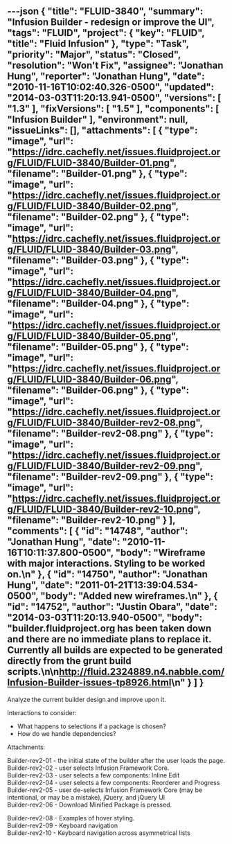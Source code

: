 ---json
{
  "title": "FLUID-3840",
  "summary": "Infusion Builder - redesign or improve the UI",
  "tags": "FLUID",
  "project": {
    "key": "FLUID",
    "title": "Fluid Infusion"
  },
  "type": "Task",
  "priority": "Major",
  "status": "Closed",
  "resolution": "Won't Fix",
  "assignee": "Jonathan Hung",
  "reporter": "Jonathan Hung",
  "date": "2010-11-16T10:02:40.326-0500",
  "updated": "2014-03-03T11:20:13.941-0500",
  "versions": [
    "1.3"
  ],
  "fixVersions": [
    "1.5"
  ],
  "components": [
    "Infusion Builder"
  ],
  "environment": null,
  "issueLinks": [],
  "attachments": [
    {
      "type": "image",
      "url": "https://idrc.cachefly.net/issues.fluidproject.org/FLUID/FLUID-3840/Builder-01.png",
      "filename": "Builder-01.png"
    },
    {
      "type": "image",
      "url": "https://idrc.cachefly.net/issues.fluidproject.org/FLUID/FLUID-3840/Builder-02.png",
      "filename": "Builder-02.png"
    },
    {
      "type": "image",
      "url": "https://idrc.cachefly.net/issues.fluidproject.org/FLUID/FLUID-3840/Builder-03.png",
      "filename": "Builder-03.png"
    },
    {
      "type": "image",
      "url": "https://idrc.cachefly.net/issues.fluidproject.org/FLUID/FLUID-3840/Builder-04.png",
      "filename": "Builder-04.png"
    },
    {
      "type": "image",
      "url": "https://idrc.cachefly.net/issues.fluidproject.org/FLUID/FLUID-3840/Builder-05.png",
      "filename": "Builder-05.png"
    },
    {
      "type": "image",
      "url": "https://idrc.cachefly.net/issues.fluidproject.org/FLUID/FLUID-3840/Builder-06.png",
      "filename": "Builder-06.png"
    },
    {
      "type": "image",
      "url": "https://idrc.cachefly.net/issues.fluidproject.org/FLUID/FLUID-3840/Builder-rev2-08.png",
      "filename": "Builder-rev2-08.png"
    },
    {
      "type": "image",
      "url": "https://idrc.cachefly.net/issues.fluidproject.org/FLUID/FLUID-3840/Builder-rev2-09.png",
      "filename": "Builder-rev2-09.png"
    },
    {
      "type": "image",
      "url": "https://idrc.cachefly.net/issues.fluidproject.org/FLUID/FLUID-3840/Builder-rev2-10.png",
      "filename": "Builder-rev2-10.png"
    }
  ],
  "comments": [
    {
      "id": "14748",
      "author": "Jonathan Hung",
      "date": "2010-11-16T10:11:37.800-0500",
      "body": "Wireframe with major interactions. Styling to be worked on.\n"
    },
    {
      "id": "14750",
      "author": "Jonathan Hung",
      "date": "2011-01-21T13:39:04.534-0500",
      "body": "Added new wireframes.\n"
    },
    {
      "id": "14752",
      "author": "Justin Obara",
      "date": "2014-03-03T11:20:13.940-0500",
      "body": "builder.fluidproject.org has been taken down and there are no immediate plans to replace it. Currently all builds are expected to be generated directly from the grunt build scripts.\n\n<http://fluid.2324889.n4.nabble.com/Infusion-Builder-issues-tp8926.html>\n"
    }
  ]
}
---
Analyze the current builder design and improve upon it.

Interactions to consider:

* What happens to selections if a package is chosen?
* How do we handle dependencies?

Attachments:

Builder-rev2-01 - the initial state of the builder after the user loads the page.\
Builder-rev2-02 - user selects Infusion Framework Core.\
Builder-rev2-03 - user selects a few components: Inline Edit\
Builder-rev2-04 - user selects a few components: Reorderer and Progress\
Builder-rev2-05 - user de-selects Infusion Framework Core (may be intentional, or may be a mistake), jQuery, and jQuery UI\
Builder-rev2-06 - Download Minified Package is pressed.

Builder-rev2-08 - Examples of hover styling.\
Builder-rev2-09 - Keyboard navigation\
Builder-rev2-10 - Keyboard navigation across asymmetrical lists

        